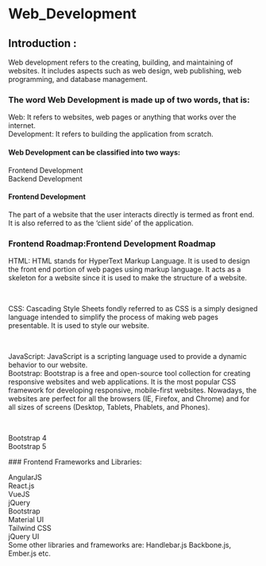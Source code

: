 # Web_Development

## Introduction :

Web development refers to the creating, building, and maintaining of websites. It includes aspects such as web design, web publishing, web programming, and database management. 


### The word Web Development is made up of two words, that is: <br>

Web: It refers to websites, web pages or anything that works over the internet.<br>
Development: It refers to building the application from scratch. <br>


#### Web Development can be classified into two ways:

Frontend Development<br>
 Backend Development<br>


#### Frontend Development
The part of a website that the user interacts directly is termed as front end. It is also referred to as the ‘client side’ of the application.

### Frontend Roadmap:Frontend Development Roadmap<br>
<p> 
HTML: HTML stands for HyperText Markup Language. It is used to design the front end portion of web pages using markup language. It acts as a skeleton for a website since it is used to make the structure of a website.</p> <br>
<p> CSS: Cascading Style Sheets fondly referred to as CSS is a simply designed language intended to simplify the process of making web pages presentable. It is used to style our website.</p> <br>
<p> JavaScript: JavaScript is a scripting language used to provide a dynamic behavior to our website.<br>
Bootstrap: Bootstrap is a free and open-source tool collection for creating responsive websites and web applications. It is the most popular CSS framework for developing responsive, mobile-first websites. Nowadays, the websites are perfect for all the browsers (IE, Firefox, and Chrome) and for all sizes of screens (Desktop, Tablets, Phablets, and Phones).</p> <br>

<p> Bootstrap 4<br>
Bootstrap 5</p> 
###  Frontend Frameworks and Libraries:

AngularJS <br>
React.js<br>
VueJS<br>
jQuery<br>
Bootstrap<br>
Material UI<br>
Tailwind CSS<br>
jQuery UI<br>
Some other libraries and frameworks are: Handlebar.js Backbone.js, Ember.js etc.<br>
